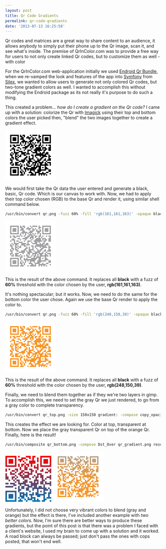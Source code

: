 ```yaml
---
layout: post
title: Qr Code Gradients
permalink: qr-code-gradients
date: '2013-07-13 16:25:58'
---
```


Qr codes and matrices are a great way to share content to an audience, it allows anybody to simply put their phone up to the Qr image, scan it, and see what's inside. The premise of QrInColor.com was to provide a free way for users to not only create linked Qr codes, but to customize them as well - with color

For the QrInColor.com web-application initially we used [Endroid Qr Bundle](https://github.com/endroid/EndroidQrCodeBundle), when we re-vamped the look and features of the app into [Symfony](http://symfony.com) from [Silex](http://silex.sensiolabs.org/), we wanted to allow users to generate not only colored Qr codes, but two-tone gradient colors as well. I wanted to accomplish this without modifying the Endroid package as its not really it's purpose to do such a thing.

This created a problem... _how do I create a gradient on the Qr code?_ I came up with a solution: colorize the Qr with [Imagick](http://www.imagemagick.org/script/index.php) using their top and bottom colors the user picked then, "blend" the two images together to create a gradient effect.

![qr code base](/assets/images/qr.png)

We would first take the Qr data the user entered and generate a black, basic, Qr code. Which is our canvas to work with. Now, we had to apply their top color chosen (RGB) to the base Qr and render it, using similar shell command below.

```bash
/usr/bin/convert qr.png -fuzz 60% -fill 'rgb(161,161,163)' -opaque black qr_top.png
```

![qr code top](/assets/images/qr_top.png)

This is the result of the above command. It replaces all __black__ with a fuzz of __60%__ threshold with the color chosen by the user, __rgb(161,161,163)__.

It's nothing spectacular; but it works. Now, we need to do the same for the bottom color the user chose. Again we use the base Qr render to apply the color to.

```bash
/usr/bin/convert qr.png -fuzz 60% -fill 'rgb(248,150,39)' -opaque black qr_bottom.png
```

![qr code bottom](/assets/images/qr_bottom.png)

This is the result of the above command. It replaces all __black__ with a fuzz of __60%__ threshold with the color chosen by the user, __rgb(248,150,39)__.

Finally, we need to blend them together as if they we're two layers in gimp. To accomplish this, we need to set the gray Qr we just rendered, to go from a gray color to complete transparency.

```bash
/usr/bin/convert qr_top.png -size 150x150 gradient: -compose copy_opacity -composite qr_gradient.png
```

This creates the effect we are looking for. Color at top, transparent at bottom. Now we place the gray transparent Qr on top of the orange Qr. Finally, here is the result!

```bash
/usr/bin/composite qr_bottom.png -compose Dst_Over qr_gradient.png result.png
```

![result](/assets/images/qr_together.png)
![result 2](/assets/images/qr_together_2.png)

Unfortunately, I did not choose very vibrant colors to blend (gray and orange) but the effect is there, I've included another example with _two better colors_. Now, I'm sure there are better ways to produce these gradients, but the point of this post is that there was a problem I faced with a client's website, I used my brain to come up with a solution and it worked. A road block can always be passed; just don't pass the ones with cops posted, that won't end well.
